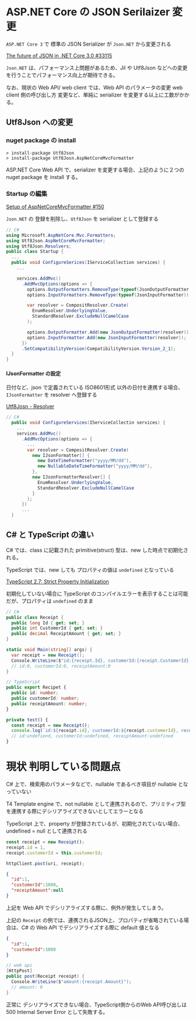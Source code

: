 # ASP.NET Core の JSON Serilaizer 変更

`ASP.NET Core 3` で 標準の JSON Serializer が `Json.NET` から変更される

[The future of JSON in .NET Core 3.0 #33115](https://github.com/dotnet/corefx/issues/33115)

`Json.NET` は、パフォーマンス上問題があるため、Jil や Utf8Json などへの変更を行うことでパフォーマンス向上が期待できる。

なお、現状の Web API/ web client では、Web API のパラメータの変更 web client 側の呼び出し方 変更など、単純に serializer を変更する以上に工数がかかる。

## Utf8Json への変更

### nuget package の install

```console
> install-package Utf8Json
> install-package Utf8Josn.AspNetCoreMvcFormatter
```

ASP.NET Core Web API で、serializer を変更する場合、上記のように２つの nuget package を install する。

### Startup の編集

[Setup of AspNetCoreMvcFormatter #150](https://github.com/neuecc/Utf8Json/issues/150)

`Json.NET` の 登録を削除し、`Utf8Json` を serializer として登録する

```cs
// C#
using Microsoft.AspNetCore.Mvc.Formatters;
using Utf8Json.AspNetCoreMvcFormatter;
using Utf8Json.Resolvers;
public class Startup {
  ...
  public void ConfigureSerices(IServiceCollection services) {
    ...

    services.AddMvc()
      .AddMvcOptions(options => {
        options.OutputFormatters.RemoveType(typeof(JsonOutputFormatter));
        options.InputFormatters.RemoveType(typeof(JsonInputFormatter));

        var resolver = CompositResolver.Create(
          EnumResolver.UnderlyingValue,
          StandardResolver.ExcludeNullCamelCase
        );

        options.OutputFormatter.Add(new JsonOutputFormatter(resolver));
        options.InputFormatter.Add(new JsonInputFormatter(resolver));
      })
      .SetCompatibilityVersion(CompatibilityVersion.Version_2_1);
  }
}
```

#### IJsonFormatter の設定

日付など、json で定義されている ISO8601形式 以外の日付を連携する場合、`IJsonFormatter` を resolver へ登録する

[Utf8Josn - Resolver](https://github.com/neuecc/Utf8Json#resolver)


```cs
// C#
  public void ConfigureServices(IServiceCollectin services) {
    ...
    services.AddMvc()
      .AddMvcOptions(options => {
        ...
        var resolver = CompositResolver.Create(
          new IJsonFormatter[] {
            new DateTimeFormatter("yyyy/MM/dd"),
            new NullableDateTimeFormatter("yyyy/MM/dd"),
          },
          new IJsonFormatterResolver[] {
            EnumResolver.UnderlyingValue,
            StandardResolver.ExcludeNullCamelCase
          }
        );
      })
      ...
  }

```


## C# と TypeScript の違い

C# では、class に記載された primitive(struct) 型は、new した時点で初期化される。

TypeScript では、new しても プロパティの値は `undefined` となっている

[TypeScript 2.7: Strict Property Initialization](https://mariusschulz.com/blog/typescript-2-7-strict-property-initialization)

初期化していない場合に TypeScript のコンパイルエラーを表示することは可能だが、プロパティは `undefined` のまま

```cs
// C#
public class Receipt {
  public long Id { get; set; }
  public int CustomerId { get; set; }
  public decimal ReceiptAmount { get; set; }
}

static void Main(string[] args) {
  var receipt = new Receipt();
  Console.WriteLine($"id:{receipt.Id}, customerId:{receipt.CustomerId}, receiptAmount:{receipt.ReceiptAmount}");
  // id:0, customerId:0, receiptAmount:0
}
```

```ts
// TypeScript
public export Recipet {
  public id: number;
  public customerId: number;
  public receiptAmount: number;
}

private test() {
  const receipt = new Receipt();
  console.log(`id:${receipt.id}, customerId:${receipt.customerId}, receiptAmount:${receipt.receiptAmount}`);
  // id:undefiend, customerId:undefined, receiptAmount:undefined
}
```
# 現状 判明している問題点

C# 上で、検索用のパラメータなどで、nullable であるべき項目が nullable となっていない

T4 Template engine で、not nullable として連携されるので、プリミティブ型を連携する際にデシリアライズできないとしてエラーとなる

TypeScript 上で、property が登録されているが、初期化されていない場合、undefined = null として連携される

```ts
const receipt = new Receipt();
receipt.id = 1,
receipt.customerId = this.customerId;

httpClient.post(uri, receipt);
```

```json
{
  "id":1,
  "customerId":1008,
  "receiptAmount":null
}
```

上記を Web API でデシリアライズする際に、例外が発生してしまう。

上記の `Receipt` の例では、連携されるJSON上、プロパティが省略されている場合は、C# の Web API でデシリアライズする際に default 値となる

```json
{
  "id":1,
  "customerId":1008
}
```

```cs
// web api
[HttpPost]
public post(Receipt receipt) {
  Console.WriteLine($"amount:{receipt.Amount}");
  // amount: 0
}
```
正常に デシリアライズできない場合、TypeScript側からのWeb API呼び出しは 500 Internal Server Error として失敗する。

